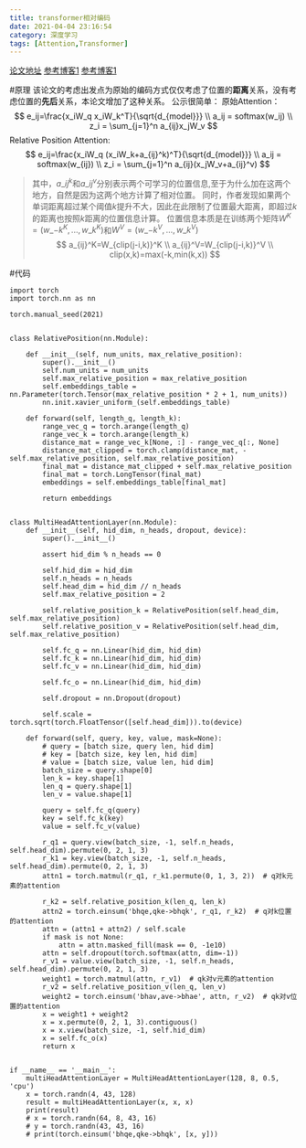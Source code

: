 ```yaml
---
title: transformer相对编码
date: 2021-04-04 23:16:54
category: 深度学习
tags: [Attention,Transformer]
---
```

[论文地址](https://arxiv.org/pdf/1803.02155.pdf)
[参考博客1](https://wyydsb.xin/other/relativepositionembed.html)
[参考博客1](https://blog.csdn.net/weixin_41089007/article/details/91477253)

#原理
该论文的考虑出发点为原始的编码方式仅仅考虑了位置的**距离**关系，没有考虑位置的**先后**关系，本论文增加了这种关系。
公示很简单：
原始Attention：
$$
e_ij=\frac{x_iW_q x_iW_k^T}{\sqrt{d_{model}}}  \\
a_ij = softmax(w_ij) \\
z_i = \sum_{j=1}^n a_{ij}x_jW_v
$$
Relative Position Attention:
$$
e_ij=\frac{x_iW_q (x_iW_k+a_{ij}^k)^T}{\sqrt{d_{model}}}  \\
a_ij = softmax(w_{ij}) \\
z_i = \sum_{j=1}^n a_{ij}(x_jW_v+a_{ij}^v)
$$
>其中，$a\_{ij}^k$和$a\_{ij}^v$分别表示两个可学习的位置信息,至于为什么加在这两个地方，自然是因为这两个地方计算了相对位置。
同时，作者发现如果两个单词距离超过某个阈值$k$提升不大，因此在此限制了位置最大距离，即超过$k$的距离也按照$k$距离的位置信息计算。
位置信息本质是在训练两个矩阵$W^K=(w\_{-k}^K,...,w\_k^K)$和$W^V=(w\_{-k}^V,...,w\_k^V)$
$$
a_{ij}^K=W_{clip(j-i,k)}^K \\
a_{ij}^V=W_{clip(j-i,k)}^V \\
clip(x,k)=max(-k,min(k,x))
$$

#代码
```
import torch
import torch.nn as nn

torch.manual_seed(2021)


class RelativePosition(nn.Module):

    def __init__(self, num_units, max_relative_position):
        super().__init__()
        self.num_units = num_units
        self.max_relative_position = max_relative_position
        self.embeddings_table = nn.Parameter(torch.Tensor(max_relative_position * 2 + 1, num_units))
        nn.init.xavier_uniform_(self.embeddings_table)

    def forward(self, length_q, length_k):
        range_vec_q = torch.arange(length_q)
        range_vec_k = torch.arange(length_k)
        distance_mat = range_vec_k[None, :] - range_vec_q[:, None]
        distance_mat_clipped = torch.clamp(distance_mat, -self.max_relative_position, self.max_relative_position)
        final_mat = distance_mat_clipped + self.max_relative_position
        final_mat = torch.LongTensor(final_mat)
        embeddings = self.embeddings_table[final_mat]

        return embeddings


class MultiHeadAttentionLayer(nn.Module):
    def __init__(self, hid_dim, n_heads, dropout, device):
        super().__init__()

        assert hid_dim % n_heads == 0

        self.hid_dim = hid_dim
        self.n_heads = n_heads
        self.head_dim = hid_dim // n_heads
        self.max_relative_position = 2

        self.relative_position_k = RelativePosition(self.head_dim, self.max_relative_position)
        self.relative_position_v = RelativePosition(self.head_dim, self.max_relative_position)

        self.fc_q = nn.Linear(hid_dim, hid_dim)
        self.fc_k = nn.Linear(hid_dim, hid_dim)
        self.fc_v = nn.Linear(hid_dim, hid_dim)

        self.fc_o = nn.Linear(hid_dim, hid_dim)

        self.dropout = nn.Dropout(dropout)

        self.scale = torch.sqrt(torch.FloatTensor([self.head_dim])).to(device)

    def forward(self, query, key, value, mask=None):
        # query = [batch size, query len, hid dim]
        # key = [batch size, key len, hid dim]
        # value = [batch size, value len, hid dim]
        batch_size = query.shape[0]
        len_k = key.shape[1]
        len_q = query.shape[1]
        len_v = value.shape[1]

        query = self.fc_q(query)
        key = self.fc_k(key)
        value = self.fc_v(value)

        r_q1 = query.view(batch_size, -1, self.n_heads, self.head_dim).permute(0, 2, 1, 3)
        r_k1 = key.view(batch_size, -1, self.n_heads, self.head_dim).permute(0, 2, 1, 3)
        attn1 = torch.matmul(r_q1, r_k1.permute(0, 1, 3, 2))  # q对k元素的attention

        r_k2 = self.relative_position_k(len_q, len_k)
        attn2 = torch.einsum('bhqe,qke->bhqk', r_q1, r_k2)  # q对k位置的attention
        attn = (attn1 + attn2) / self.scale
        if mask is not None:
            attn = attn.masked_fill(mask == 0, -1e10)
        attn = self.dropout(torch.softmax(attn, dim=-1))
        r_v1 = value.view(batch_size, -1, self.n_heads, self.head_dim).permute(0, 2, 1, 3)
        weight1 = torch.matmul(attn, r_v1)  # qk对v元素的attention
        r_v2 = self.relative_position_v(len_q, len_v)
        weight2 = torch.einsum('bhav,ave->bhae', attn, r_v2)  # qk对v位置的attention
        x = weight1 + weight2
        x = x.permute(0, 2, 1, 3).contiguous()
        x = x.view(batch_size, -1, self.hid_dim)
        x = self.fc_o(x)
        return x


if __name__ == '__main__':
    multiHeadAttentionLayer = MultiHeadAttentionLayer(128, 8, 0.5, 'cpu')
    x = torch.randn(4, 43, 128)
    result = multiHeadAttentionLayer(x, x, x)
    print(result)
    # x = torch.randn(64, 8, 43, 16)
    # y = torch.randn(43, 43, 16)
    # print(torch.einsum('bhqe,qke->bhqk', [x, y]))

```